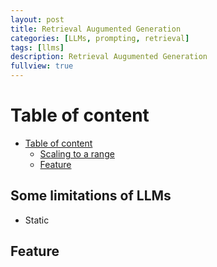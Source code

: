 ```yaml
---
layout: post
title: Retrieval Augumented Generation
categories: [LLMs, prompting, retrieval]
tags: [llms]
description: Retrieval Augumented Generation
fullview: true
---
```

# Table of content
- [Table of content](#table-of-content)
  - [Scaling to a range](#scaling-to-a-range)
  - [Feature](#feature)

## Some limitations of LLMs
- Static

## Feature